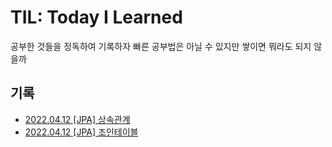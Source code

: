 # TIL:  Today I Learned
공부한 것들을 정독하여 기록하자 빠른 공부법은 아닐 수 있지만 쌓이면 뭐라도 되지 않을까
## 기록
- [2022.04.12 [JPA] 상속관계](./JPA/상속관계.md)
- [2022.04.12 [JPA] 조인테이블](./JPA/조인%20테이블.md)